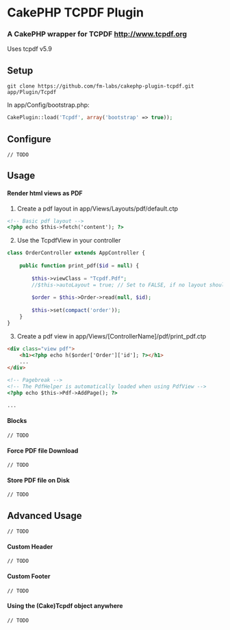# CakePHP TCPDF Plugin
### A CakePHP wrapper for TCPDF http://www.tcpdf.org

Uses tcpdf v5.9

## Setup

```
git clone https://github.com/fm-labs/cakephp-plugin-tcpdf.git app/Plugin/Tcpdf
```

In app/Config/bootstrap.php:

```php
CakePlugin::load('Tcpdf', array('bootstrap' => true));
```

## Configure
	// TODO

## Usage

#### Render html views as PDF

1. Create a pdf layout in app/Views/Layouts/pdf/default.ctp

```html
<!-- Basic pdf layout -->
<?php echo $this->fetch('content'); ?>
```

2. Use the TcpdfView in your controller


```php
class OrderController extends AppController {
	
	public function print_pdf($id = null) {
		
		$this->viewClass = "Tcpdf.Pdf";
		//$this->autoLayout = true; // Set to FALSE, if no layout should be used. (Default: TRUE)
		
		$order = $this->Order->read(null, $id);
		
		$this->set(compact('order'));
	}
}
```

3. Create a pdf view in app/Views/[ControllerName]/pdf/print_pdf.ctp

```html
<div class="view pdf">
	<h1><?php echo h($order['Order']['id']; ?></h1>
	... 
</div>

<!-- Pagebreak -->
<!-- The PdfHelper is automatically loaded when using PdfView -->
<?php echo $this->Pdf->AddPage(); ?>

...

```

#### Blocks
	// TODO


#### Force PDF file Download
	// TODO
	
#### Store PDF file on Disk
	// TODO 


## Advanced Usage
	// TODO

#### Custom Header
	// TODO

#### Custom Footer
	// TODO
	
#### Using the (Cake)Tcpdf object anywhere
	// TODO
